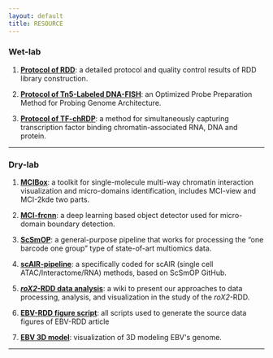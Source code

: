 ```yaml
---
layout: default
title: RESOURCE
---
```


### Wet-lab

1.  [**Protocol of RDD**](https://www.zhengmzlab.com/roX2-RDD-protocol.pdf): a detailed protocol and quality control results of RDD library construction.

1.  [**Protocol of Tn5-Labeled DNA-FISH**](https://www.mdpi.com/1422-0067/26/5/2224): an Optimized Probe Preparation Method for Probing Genome Architecture.

1.  [**Protocol of TF-chRDP**](https://www.frontiersin.org/journals/cell-and-developmental-biology/articles/10.3389/fcell.2025.1561540/full): a method for simultaneously capturing transcription factor binding chromatin-associated RNA, DNA and protein.

---

### Dry-lab

1. [**MCIBox**](https://github.com/ZhengmzLab/MCIBox): a toolkit for single-molecule multi-way chromatin interaction visualization and micro-domains identification, includes MCI-view and MCI-2kde two parts.

1. [**MCI-frcnn**](https://github.com/ZhengmzLab/MCI-frcnn): a deep learning based object detector used for micro-domain boundary detection.


1. [**ScSmOP**](https://github.com/ZhengmzLab/ScSmOP): a general-purpose pipeline that works for processing the “one barcode one group” type of state-of-art multiomics data.


1.  [**scAIR-pipeline**](https://github.com/ZhengmzLab/scAIR-pipeline): a specifically coded for scAIR (single cell ATAC/Interactome/RNA) methods, based on ScSmOP GitHub.


1.  [***roX2*-RDD data analysis**](https://github.com/ZhengmzLab/roX2-RDD-Data-Analysis-Strategy/wiki): a wiki to present our approaches to data processing, analysis, and visualization in the study of the *roX2*-RDD.

1.  [**EBV-RDD figure script**](https://zenodo.org/records/15148204): all scripts used to generate the source data figures of EBV-RDD article

1.  [**EBV 3D model**](https://3dgenome.shinyapps.io/EBV3DMODEL_HSA): visualization of 3D modeling EBV's genome.


---
